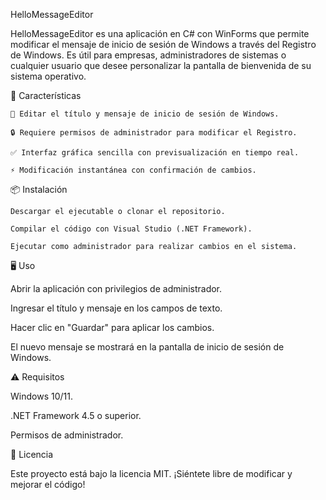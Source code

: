 HelloMessageEditor

HelloMessageEditor es una aplicación en C# con WinForms que permite modificar el mensaje de inicio de sesión de Windows a través del Registro de Windows. Es útil para empresas, administradores de sistemas o cualquier usuario que desee personalizar la pantalla de bienvenida de su sistema operativo.

🚀 Características

    📌 Editar el título y mensaje de inicio de sesión de Windows.
    
    🔒 Requiere permisos de administrador para modificar el Registro.
    
    ✅ Interfaz gráfica sencilla con previsualización en tiempo real.
    
    ⚡ Modificación instantánea con confirmación de cambios.

📦 Instalación

    Descargar el ejecutable o clonar el repositorio.
    
    Compilar el código con Visual Studio (.NET Framework).
    
    Ejecutar como administrador para realizar cambios en el sistema.

🖥️ Uso

Abrir la aplicación con privilegios de administrador.

Ingresar el título y mensaje en los campos de texto.

Hacer clic en "Guardar" para aplicar los cambios.

El nuevo mensaje se mostrará en la pantalla de inicio de sesión de Windows.

⚠️ Requisitos

Windows 10/11.

.NET Framework 4.5 o superior.

Permisos de administrador.

📜 Licencia

Este proyecto está bajo la licencia MIT. ¡Siéntete libre de modificar y mejorar el código!
